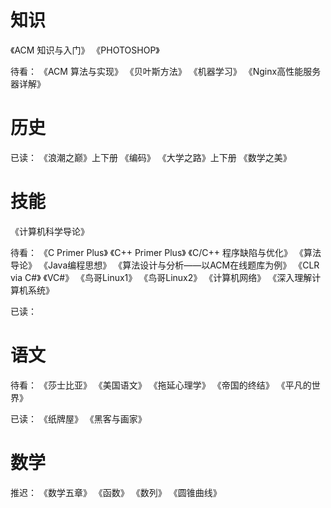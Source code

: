 # 知识

《ACM 知识与入门》
《PHOTOSHOP》

待看：
《ACM 算法与实现》
《贝叶斯方法》
《机器学习》
《Nginx高性能服务器详解》

# 历史

已读：
《浪潮之巅》上下册
《编码》
《大学之路》上下册
《数学之美》

# 技能

《计算机科学导论》

待看：
《C Primer Plus》
《C++ Primer Plus》
《C/C++ 程序缺陷与优化》
《算法导论》
《Java编程思想》
《算法设计与分析——以ACM在线题库为例》
《CLR via C#》
《VC#》
《鸟哥Linux1》
《鸟哥Linux2》
《计算机网络》
《深入理解计算机系统》

已读：

# 语文

待看：
《莎士比亚》
《美国语文》
《拖延心理学》
《帝国的终结》
《平凡的世界》

已读：
《纸牌屋》
《黑客与画家》

# 数学

推迟：
《数学五章》
《函数》
《数列》
《圆锥曲线》
